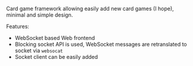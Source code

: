 Card game framework allowing easily add new card games (I hope), minimal and simple design.

Features:
- WebSocket based Web frontend
- Blocking socket API is used, WebSocket messages are retranslated to socket via `websocat`
- Socket client can be easily added

